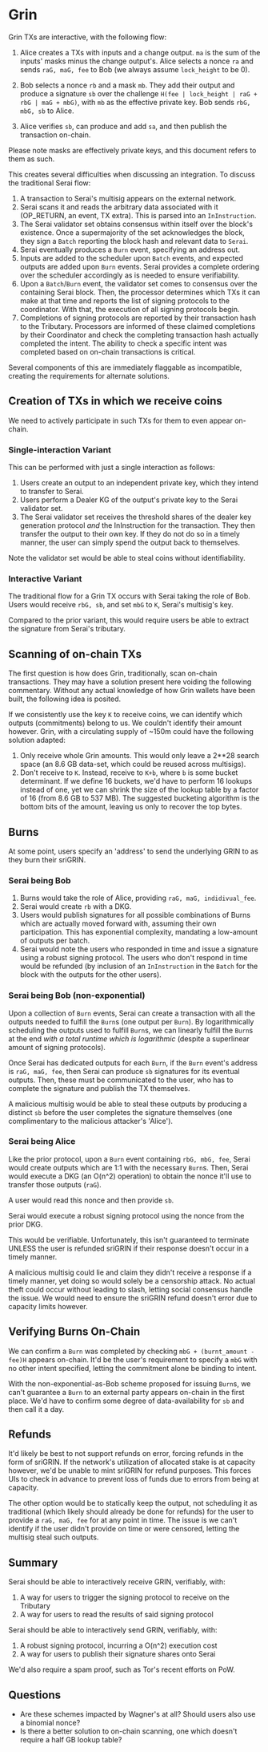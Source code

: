 # Grin

Grin TXs are interactive, with the following flow:

1) Alice creates a TXs with inputs and a change output. `ma` is the sum of the
   inputs' masks minus the change output's. Alice selects a nonce `ra` and sends
   `raG, maG, fee` to Bob (we always assume `lock_height` to be 0).

2) Bob selects a nonce `rb` and a mask `mb`. They add their output and produce a
   signature `sb` over the challenge
   `H(fee | lock_height | raG + rbG | maG + mbG)`, with `mb` as the effective
   private key. Bob sends `rbG, mbG, sb` to Alice.

3) Alice verifies `sb`, can produce and add `sa`, and then publish the
   transaction on-chain.

Please note masks are effectively private keys, and this document refers to them
as such.

This creates several difficulties when discussing an integration. To discuss the
traditional Serai flow:

1) A transaction to Serai's multisig appears on the external network.
2) Serai scans it and reads the arbitrary data associated with it (OP_RETURN,
   an event, TX extra). This is parsed into an `InInstruction`.
3) The Serai validator set obtains consensus within itself over the block's
   existence. Once a supermajority of the set acknowledges the block, they
   sign a `Batch` reporting the block hash and relevant data to `Serai`.
4) Serai eventually produces a `Burn` event, specifying an address out.
5) Inputs are added to the scheduler upon `Batch` events, and expected outputs
   are added upon `Burn` events. Serai provides a complete ordering over the
   scheduler accordingly as is needed to ensure verifiability.
6) Upon a `Batch`/`Burn` event, the validator set comes to consensus over the
   containing Serai block. Then, the processor determines which TXs it can make
   at that time and reports the list of signing protocols to the coordinator.
   With that, the execution of all signing protocols begin.
7) Completions of signing protocols are reported by their transaction hash to
   the Tributary. Processors are informed of these claimed completions by their
   Coordinator and check the completing transaction hash actually completed the
   intent. The ability to check a specific intent was completed based on
   on-chain transactions is critical.

Several components of this are immediately flaggable as incompatible, creating
the requirements for alternate solutions.

## Creation of TXs in which we receive coins

We need to actively participate in such TXs for them to even appear on-chain.

### Single-interaction Variant

This can be performed with just a single interaction as follows:

1) Users create an output to an independent private key, which they intend to
   transfer to Serai.
2) Users perform a Dealer KG of the output's private key to the Serai validator
   set.
3) The Serai validator set receives the threshold shares of the dealer key
   generation protocol *and* the InInstruction for the transaction. They then
   transfer the output to their own key. If they do not do so in a timely
   manner, the user can simply spend the output back to themselves.

Note the validator set would be able to steal coins without identifiability.

### Interactive Variant

The traditional flow for a Grin TX occurs with Serai taking the role of Bob.
Users would receive `rbG, sb`, and set `mbG` to `K`, Serai's multisig's key.

Compared to the prior variant, this would require users be able to extract the
signature from Serai's tributary.

## Scanning of on-chain TXs

The first question is how does Grin, traditionally, scan on-chain transactions.
They may have a solution present here voiding the following commentary. Without
any actual knowledge of how Grin wallets have been built, the following idea is
posited.

If we consistently use the key `K` to receive coins, we can identify which
outputs (commitments) belong to us. We couldn't identify their amount however.
Grin, with a circulating supply of ~150m could have the following solution
adapted:

1) Only receive whole Grin amounts. This would only leave a 2**28 search space
   (an 8.6 GB data-set, which could be reused across multisigs).
2) Don't receive to `K`. Instead, receive to `K+b`, where `b` is some bucket
   determinant. If we define 16 buckets, we'd have to perform 16 lookups instead
   of one, yet we can shrink the size of the lookup table by a factor of 16
   (from 8.6 GB to 537 MB). The suggested bucketing algorithm is the bottom bits
   of the amount, leaving us only to recover the top bytes.

## Burns

At some point, users specify an 'address' to send the underlying GRIN to as they
burn their sriGRIN.

### Serai being Bob

1) Burns would take the role of Alice, providing `raG, maG, indidivual_fee`.
2) Serai would create `rb` with a DKG.
3) Users would publish signatures for all possible combinations of Burns which
   are actually moved forward with, assuming their own participation. This has
   exponential complexity, mandating a low-amount of outputs per batch.
4) Serai would note the users who responded in time and issue a signature using
   a robust signing protocol. The users who don't respond in time would be
   refunded (by inclusion of an `InInstruction` in the `Batch` for the block
   with the outputs for the other users).

### Serai being Bob (non-exponential)

Upon a collection of `Burn` events, Serai can create a transaction with all the
outputs needed to fulfill the `Burn`s (one output per `Burn`). By
logarithmically scheduling the outputs used to fulfill `Burn`s, we can linearly
fulfill the `Burn`s at the end *with a total runtime which is logarithmic*
(despite a superlinear amount of signing protocols).

Once Serai has dedicated outputs for each `Burn`, if the `Burn` event's address
is `raG, maG, fee`, then Serai can produce `sb` signatures for its eventual
outputs. Then, these must be communicated to the user, who has to complete the
signature and publish the TX themselves.

A malicious multisig would be able to steal these outputs by producing a
distinct `sb` before the user completes the signature themselves (one
complimentary to the malicious attacker's 'Alice').

### Serai being Alice

Like the prior protocol, upon a `Burn` event containing
`rbG, mbG, fee`, Serai would create outputs which are 1:1 with the necessary
`Burn`s. Then, Serai would execute a DKG (an O(n^2) operation) to obtain the
nonce it'll use to transfer those outputs (`raG`).

A user would read this nonce and then provide `sb`.

Serai would execute a robust signing protocol using the nonce from the prior
DKG.

This would be verifiable. Unfortunately, this isn't guaranteed to terminate
UNLESS the user is refunded sriGRIN if their response doesn't occur in a timely
manner.

A malicious multisig could lie and claim they didn't receive a response if a
timely manner, yet doing so would solely be a censorship attack. No actual
theft could occur without leading to slash, letting social consensus handle the
issue. We would need to ensure the sriGRIN refund doesn't error due to capacity
limits however.

## Verifying Burns On-Chain

We can confirm a `Burn` was completed by checking `mbG + (burnt_amount - fee)H`
appears on-chain. It'd be the user's requirement to specify a `mbG` with no
other intent specified, letting the commitment alone be binding to intent.

With the non-exponential-as-Bob scheme proposed for issuing `Burn`s, we can't
guarantee a `Burn` to an external party appears on-chain in the first place.
We'd have to confirm some degree of data-availability for `sb` and then call it
a day.

## Refunds

It'd likely be best to not support refunds on error, forcing refunds in the form
of sriGRIN. If the network's utilization of allocated stake is at capacity
however, we'd be unable to mint sriGRIN for refund purposes. This forces UIs to
check in advance to prevent loss of funds due to errors from being at capacity.

The other option would be to statically keep the output, not scheduling it as
traditional (which likely should already be done for refunds) for the user to
provide a `raG, maG, fee` for at any point in time. The issue is we can't
identify if the user didn't provide on time or were censored, letting the
multisig steal such outputs.

## Summary

Serai should be able to interactively receive GRIN, verifiably, with:

1) A way for users to trigger the signing protocol to receive on the Tributary
2) A way for users to read the results of said signing protocol

Serai should be able to interactively send GRIN, verifiably, with:

1) A robust signing protocol, incurring a O(n^2) execution cost
2) A way for users to publish their signature shares onto Serai

We'd also require a spam proof, such as Tor's recent efforts on PoW.

## Questions

- Are these schemes impacted by Wagner's at all? Should users also use a
  binomial nonce?
- Is there a better solution to on-chain scanning, one which doesn't require a
  half GB lookup table?
